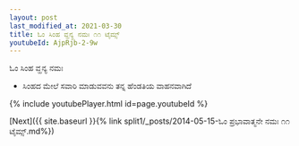 ```yaml
---
layout: post
last_modified_at: 2021-03-30
title: ಓಂ ಸಿಂಹ ವ್ಹನ್ಯ ನಮಃ ೧೧ ಟೈಮ್ಸ್
youtubeId: AjpRjb-2-9w
---
```

 
 
 ಓಂ ಸಿಂಹ ವ್ಹನ್ಯ ನಮಃ  
 
 -  ಸಿಂಹದ ಮೇಲೆ ಸವಾರಿ ಮಾಡುವವನು ತನ್ನ ಹೆಂಡತಿಯ ವಾಹನವಾಗಿದೆ 
 
  
 
  
 
 
 
 
 
 


{% include youtubePlayer.html id=page.youtubeId %}
 
[Next]({{ site.baseurl }}{% link  split1/_posts/2014-05-15-ಓಂ ಪ್ರಭಾವಾತ್ಮನೇ ನಮಃ ೧೧ ಟೈಮ್ಸ್.md%})
 
